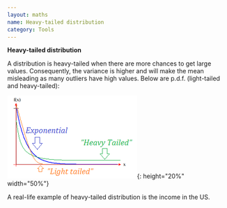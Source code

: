```yaml
---
layout: maths
name: Heavy-tailed distribution
category: Tools
---
```


**Heavy-tailed distribution**

A distribution is heavy-tailed when there are more chances to get large
values. Consequently, the variance is higher and will make the mean
misleading as many outliers have high values. Below are p.d.f.
(light-tailed and heavy-tailed):

![image](/assets/img/heavy-light-tailed.png){: height="20%" width="50%"}

A real-life example of heavy-tailed distribution is the income in the
US.
